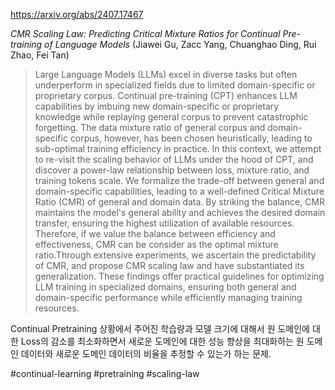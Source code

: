 https://arxiv.org/abs/2407.17467

*CMR Scaling Law: Predicting Critical Mixture Ratios for Continual Pre-training of Language Models* (Jiawei Gu, Zacc Yang, Chuanghao Ding, Rui Zhao, Fei Tan)

> Large Language Models (LLMs) excel in diverse tasks but often underperform in specialized fields due to limited domain-specific or proprietary corpus. Continual pre-training (CPT) enhances LLM capabilities by imbuing new domain-specific or proprietary knowledge while replaying general corpus to prevent catastrophic forgetting. The data mixture ratio of general corpus and domain-specific corpus, however, has been chosen heuristically, leading to sub-optimal training efficiency in practice. In this context, we attempt to re-visit the scaling behavior of LLMs under the hood of CPT, and discover a power-law relationship between loss, mixture ratio, and training tokens scale. We formalize the trade-off between general and domain-specific capabilities, leading to a well-defined Critical Mixture Ratio (CMR) of general and domain data. By striking the balance, CMR maintains the model's general ability and achieves the desired domain transfer, ensuring the highest utilization of available resources. Therefore, if we value the balance between efficiency and effectiveness, CMR can be consider as the optimal mixture ratio.Through extensive experiments, we ascertain the predictability of CMR, and propose CMR scaling law and have substantiated its generalization. These findings offer practical guidelines for optimizing LLM training in specialized domains, ensuring both general and domain-specific performance while efficiently managing training resources.

Continual Pretraining 상황에서 주어진 학습량과 모델 크기에 대해서 원 도메인에 대한 Loss의 감소를 최소화하면서 새로운 도메인에 대한 성능 향상을 최대화하는 원 도메인 데이터와 새로운 도메인 데이터의 비율을 추정할 수 있는가 하는 문제.

#continual-learning #pretraining #scaling-law 